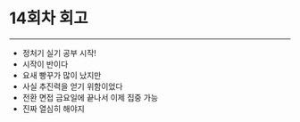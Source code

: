 # 14회차 회고

---

- 정처기 실기 공부 시작!
- 시작이 반이다
- 요새 빵꾸가 많이 났지만
- 사실 추진력을 얻기 위함이었다
- 전환 면접 금요일에 끝나서 이제 집중 가능
- 진짜 열심히 해야지
